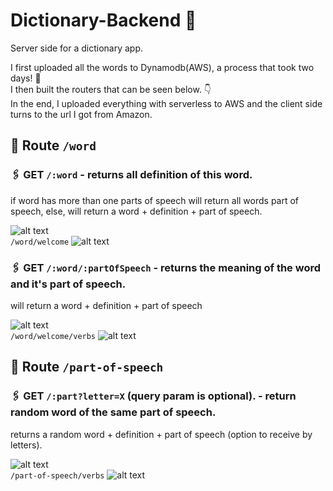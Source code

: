 # Dictionary-Backend 📖

Server side for a dictionary app.

I first uploaded all the words to Dynamodb(AWS), a process that took two days! 🥵 <br>
I then built the routers that can be seen below. 👇<br>
In the end, I uploaded everything with serverless to AWS and the client side turns to the url I got from Amazon.

## 🔗 Route `/word`

### 🖇 GET `/:word` - returns all definition of this word.

if word has more than one parts of speech will return all words part of speech, else, will return a word + definition + part of speech.

![alt text](https://i.ibb.co/QXQXChM/findWord.png)
<br>
`/word/welcome`
![alt text](https://i.ibb.co/Df5MvYp/get-word.png)

### 🖇 GET `/:word/:partOfSpeech` - returns the meaning of the word and it's part of speech.

will return a word + definition + part of speech

![alt text](https://i.ibb.co/1TQ5q4L/find-Word-With-Pos.png)
<br>
`/word/welcome/verbs`
![alt text](https://i.ibb.co/zR3Cwqt/get-word-pos.png)

## 🔗 Route `/part-of-speech`

### 🖇 GET `/:part?letter=X` (query param is optional). - return random word of the same part of speech.

returns a random word + definition + part of speech (option to receive by letters).

![alt text](https://i.ibb.co/pR1BZz5/random-Part.png)
<br>
`/part-of-speech/verbs`
![alt text](https://i.ibb.co/MBSN4m7/pos.png)

